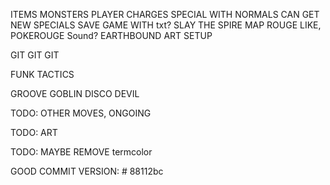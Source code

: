 ITEMS
MONSTERS
PLAYER
CHARGES SPECIAL WITH NORMALS
CAN GET NEW SPECIALS
SAVE GAME WITH txt?
SLAY THE SPIRE MAP
ROUGE LIKE, POKEROUGE
Sound?
EARTHBOUND ART SETUP

GIT GIT GIT

FUNK TACTICS

GROOVE GOBLIN
DISCO DEVIL

TODO: OTHER MOVES, ONGOING

TODO: ART

TODO: MAYBE REMOVE termcolor



GOOD COMMIT VERSION: # 88112bc